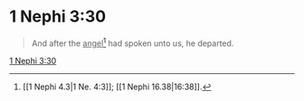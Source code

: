 # 1 Nephi 3:30

> And after the <u>angel</u>[^a] had spoken unto us, he departed.

[1 Nephi 3:30](https://www.churchofjesuschrist.org/study/scriptures/bofm/1-ne/3?lang=eng&id=p30#p30)


[^a]: [[1 Nephi 4.3|1 Ne. 4:3]]; [[1 Nephi 16.38|16:38]].  
